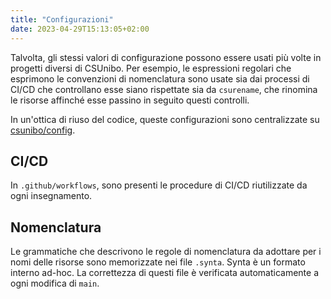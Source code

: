 ```yaml
---
title: "Configurazioni"
date: 2023-04-29T15:13:05+02:00
---
```


Talvolta, gli stessi valori di configurazione possono essere usati più volte in
progetti diversi di CSUnibo. Per esempio, le espressioni regolari che esprimono
le convenzioni di nomenclatura sono usate sia dai processi di CI/CD che
controllano esse siano rispettate sia da `csurename`, che rinomina le risorse
affinché esse passino in seguito questi controlli.

In un'ottica di riuso del codice, queste configurazioni sono centralizzate
su [csunibo/config](https://github.com/csunibo/config).

## CI/CD

In `.github/workflows`, sono presenti le procedure di CI/CD riutilizzate da
ogni insegnamento.

## Nomenclatura

Le grammatiche che descrivono le regole di nomenclatura da adottare per i nomi
delle risorse sono memorizzate nei file `.synta`. Synta è un formato interno
ad-hoc. La correttezza di questi file è verificata automaticamente a ogni
modifica di `main`.
